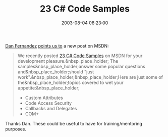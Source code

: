 ﻿---
layout: post
title: "23 C# Code Samples"
comments: false
date: 2003-08-04 08:23:00
categories:
 - Technology
subtext-id: d726eba5-8ea1-4772-a5ff-701b4cc237e7
alias: /blog/23-C-Code-Samples.aspx
---


[Dan Fernandez](http://blogs.gotdotnet.com/danielfe/) [points us to](http://blogs.gotdotnet.com/danielfe/PermaLink.aspx/52898a21-e55a-48c4-84bd-aa3ab8ac7684) a new post on MSDN:

> We recently posted [23 C# Code Samples](http://msdn.microsoft.com/vcsharp/downloads/samples/23samples/default.aspx) on MSDN for your development pleasure.&nbsp_place_holder; The samples&nbsp_place_holder;answer some popular questions and&nbsp_place_holder;should "just work".&nbsp_place_holder;&nbsp_place_holder;Here are just some of the&nbsp_place_holder;topics covered to wet your appetite:&nbsp_place_holder;
> 
>   * Custom Attributes 
>   * Code Access Security 
>   * Callbacks and Delegates 
>   * COM+ 

Thanks Dan. These could be useful to have for training/mentoring purposes.
